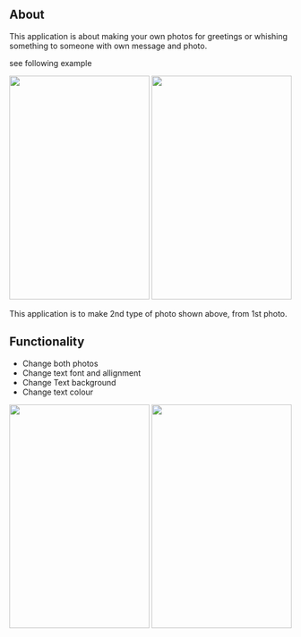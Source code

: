 ## About
This application is about making your own photos for greetings or whishing something to someone with own message and photo.

see following example

<img src="https://firebasestorage.googleapis.com/v0/b/constrain-46938.appspot.com/o/Frame%20maker%2FScreenshot_2020-10-10-11-19-44-506_com.miui.gallery.jpg?alt=media&token=4f8aeae8-1f55-4cfc-bb77-37fecf665a32" height="400" width="250">       <img src="https://firebasestorage.googleapis.com/v0/b/constrain-46938.appspot.com/o/Frame%20maker%2FScreenshot_2020-10-10-11-26-44-748_com.miui.gallery.jpg?alt=media&token=0e2172d0-5569-42db-be37-ae41df18a590" height="400" width="250">

This application is to make 2nd type of photo shown above, from 1st photo.

## Functionality
- Change both photos
- Change text font and allignment
- Change Text background
- Change text colour

<img src="https://firebasestorage.googleapis.com/v0/b/constrain-46938.appspot.com/o/Frame%20maker%2FScreenshot_2020-10-10-11-25-15-400_com.example.framemaker.jpg?alt=media&token=6fb4ebe7-f4ca-432c-a684-81fea63580d3" height="400" width="250">

<img src="https://firebasestorage.googleapis.com/v0/b/constrain-46938.appspot.com/o/Frame%20maker%2FScreenshot_2020-10-10-11-27-08-975_com.example.framemaker.jpg?alt=media&token=363a846c-0ecd-4c1a-98fc-537e10fa010c" width="250" height="400">
